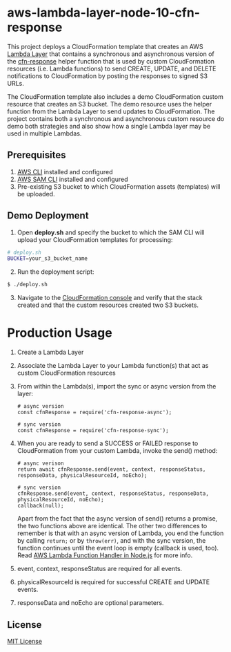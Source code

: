 # aws-lambda-layer-node-10-cfn-response

This project deploys a CloudFormation template that creates an AWS [Lambda Layer](https://docs.aws.amazon.com/lambda/latest/dg/configuration-layers.html) that contains a synchronous and asynchronous version of the [cfn-response](https://docs.aws.amazon.com/lambda/latest/dg/services-cloudformation.html) helper function that is used by custom CloudFormation resources (i.e. Lambda functions) to send CREATE, UPDATE, and DELETE notifications to CloudFormation by posting the responses to signed S3 URLs. 

The CloudFormation template also includes a demo CloudFormation custom resource that creates an S3 bucket. The demo resource uses the helper function from the Lambda Layer to send updates to CloudFormation. The project contains both a synchronous and asynchronous custom resource do demo both strategies and also show how a single Lambda layer may be used in multiple Lambdas. 

## Prerequisites

1. [AWS CLI](https://docs.aws.amazon.com/cli/latest/userguide/cli-chap-install.html) installed and configured
2. [AWS SAM CLI](https://docs.aws.amazon.com/serverless-application-model/latest/developerguide/serverless-sam-cli-install.html) installed and configured
3. Pre-existing S3 bucket to which CloudFormation assets (templates) will be uploaded.

## Demo Deployment

1. Open **deploy.sh** and specify the bucket to which the SAM CLI will upload your CloudFormation templates for processing:

```sh
# deploy.sh
BUCKET=your_s3_bucket_name
```

2. Run the deployment script: 

```sh
$ ./deploy.sh
```

3. Navigate to the [CloudFormation console](https://console.aws.amazon.com/cloudformation/home) and verify that the stack created and that the custom resources created two S3 buckets.

# Production Usage

1. Create a Lambda Layer
2. Associate the Lambda Layer to your Lambda function(s) that act as custom CloudFormation resources
3. From within the Lambda(s), import the sync or async version from the layer:
    ```
    # async version
    const cfnResponse = require('cfn-response-async');

    # sync version
    const cfnResponse = require('cfn-response-sync');
    ```

4. When you are ready to send a SUCCESS or FAILED response to CloudFormation from your custom Lambda, invoke the send() method:

    ```
    # async verison
    return await cfnResponse.send(event, context, responseStatus, responseData, physicalResourceId, noEcho);

    # sync version
    cfnResponse.send(event, context, responseStatus, responseData, physicalResourceId, noEcho);
    callback(null);
    ```

    Apart from the fact that the async version of send() returns a promise, the two functions above are identical. The other two
    differences to remember is that with an async version of Lambda, you end the function by calling ```return;``` or by ```throw(err)```,
    and with the sync version, the function continues until the event loop is empty (callback is used, too). 
    Read [AWS Lambda Function Handler in Node.js](https://docs.aws.amazon.com/lambda/latest/dg/nodejs-prog-model-handler.html) for more info. 

6. event, context, responseStatus are required for all events. 
7. physicalResourceId is required for successful CREATE and UPDATE events.
7. responseData and noEcho are optional parameters.

## License

[MIT License](https://opensource.org/licenses/MIT)